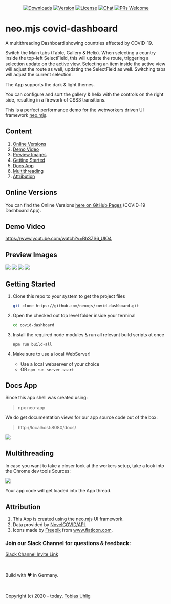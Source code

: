 <p align="center">
  <a href="https://npmcharts.com/compare/covid19-dashboard?minimal=true"><img src="https://img.shields.io/npm/dm/covid19-dashboard.svg" alt="Downloads"></a>
  <a href="https://www.npmjs.com/package/covid19-dashboard"><img src="https://img.shields.io/npm/v/covid19-dashboard.svg" alt="Version"></a>
  <a href="https://www.npmjs.com/package/covid19-dashboard"><img src="https://img.shields.io/npm/l/covid19-dashboard.svg" alt="License"></a>
  <a href="https://discord.gg/6p8paPq"><img src="https://img.shields.io/discord/656620537514164249?label=discord%20chat" alt="Chat"></a>
  <a href="./CONTRIBUTING.md"><img src="https://img.shields.io/badge/PRs-welcome-green.svg" alt="PRs Welcome"></a>
</p>

# neo.mjs covid-dashboard
A multithreading Dashboard showing countries affected by COVID-19.

Switch the Main tabs (Table, Gallery & Helix). When selecting a country inside the top-left SelectField, this will update
the route, triggering a selection update on the active view. Selecting an item inside the active view will adjust the
route as well, updating the SelectField as well. Switching tabs will adjust the current selection.

The App supports the dark & light themes.

You can configure and sort the gallery & helix with the controls on the right side, resulting in a firework of CSS3 transitions.

This is a perfect performance demo for the webworkers driven UI framework <a href="https://github.com/neomjs/neo">neo.mjs</a>.

## Content
1. <a href="#online-versions">Online Versions</a>
2. <a href="#demo-video">Demo Video</a>
3. <a href="#preview-images">Preview Images</a>
4. <a href="#getting-started">Getting Started</a>
5. <a href="#docs-app">Docs App</a>
6. <a href="#multithreading">Multithreading</a>
7. <a href="#attribution">Attribution</a>

## Online Versions
You can find the Online Versions <a href="https://neomjs.github.io/pages/">here on GitHub Pages</a> (COVID-19 Dashboard App).

## Demo Video
https://www.youtube.com/watch?v=BhSZS6_UlO4

## Preview Images
<img src="https://raw.githubusercontent.com/neomjs/pages/master/resources/images/covidDashboard/table.png">

<img src="https://raw.githubusercontent.com/neomjs/pages/master/resources/images/covidDashboard/gallery.png">

<img src="https://raw.githubusercontent.com/neomjs/pages/master/resources/images/covidDashboard/helix.png">

<img src="https://raw.githubusercontent.com/neomjs/pages/master/resources/images/covidDashboard/world.png">

## Getting Started
1. Clone this repo to your system to get the project files
   ```sh
   git clone https://github.com/neomjs/covid-dashboard.git
   ```

2. Open the checked out top level folder inside your terminal
   ```sh
   cd covid-dashboard
   ```

3. Install the required node modules & run all relevant build scripts at once
   ```sh
   npm run build-all
   ```

4. Make sure to use a local WebServer!
   * Use a local webserver of your choice
   * OR `npm run server-start`

## Docs App
Since this app shell was created using:
> npx neo-app

We do get documentation views for our app source code out of the box:
> http://localhost:8080/docs/

<img src="https://raw.githubusercontent.com/neomjs/pages/master/resources/images/covidDashboard/docs.png">
   
## Multithreading
In case you want to take a closer look at the workers setup, take a look into the Chrome dev tools Sources:

<img src="https://raw.githubusercontent.com/neomjs/pages/master/resources/images/covid_workers.png">

Your app code will get loaded into the App thread.

## Attribution
1. This App is created using the <a href="https://github.com/neomjs/neo">neo.mjs</a> UI framework.
2. Data provided by <a href="https://github.com/NovelCOVID/API">NovelCOVID/API</a>.
3. Icons made by <a href="https://www.flaticon.com/authors/freepik" title="Freepik">Freepik</a> from <a href="https://www.flaticon.com/" title="Flaticon"> www.flaticon.com</a>.

### Join our Slack Channel for questions & feedback:

<a href="https://join.slack.com/t/neotericjs/shared_invite/enQtNDk2NjEwMTIxODQ2LWRjNGQ3ZTMzODRmZGM2NDM2NzZmZTMzZmE2YjEwNDM4NDhjZDllNWY2ZDkwOWQ5N2JmZWViYjYzZTg5YjdiMDc">Slack Channel Invite Link</a>

<br><br>
Build with :heart: in Germany.

<br><br>
Copyright (c) 2020 - today, <a href="https://www.linkedin.com/in/tobiasuhlig/">Tobias Uhlig</a>
